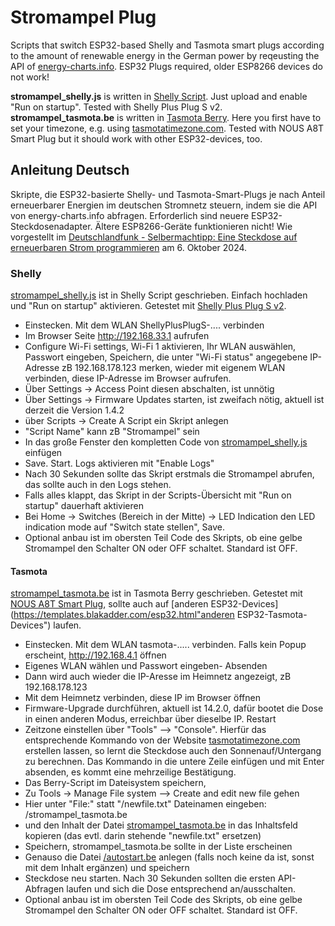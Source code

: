 # **Stromampel Plug** 
Scripts that switch ESP32-based Shelly and Tasmota smart plugs according to the amount of renewable energy in the German power by reqeusting the API of [energy-charts.info](https://energy-charts.info/charts/consumption_advice/chart.htm?l=de&c=DE). ESP32 Plugs required, older ESP8266 devices do not work!

**stromampel_shelly.js** is written in [Shelly Script](https://shelly-api-docs.shelly.cloud/gen2/Scripts/Tutorial/). Just upload and enable "Run on startup". Tested with Shelly Plus Plug S v2.
**stromampel_tasmota.be** is written in [Tasmota Berry](https://tasmota.github.io/docs/Berry/). Here you first have to set your timezone, e.g. using [tasmotatimezone.com](https://tasmotatimezone.com). Tested with NOUS A8T Smart Plug but it should work with other ESP32-devices, too.

## Anleitung Deutsch
Skripte, die ESP32-basierte Shelly- und Tasmota-Smart-Plugs je nach Anteil erneuerbarer Energien im deutschen Stromnetz steuern, indem sie die API von energy-charts.info abfragen. Erforderlich sind neuere ESP32-Steckdosenadapter. Ältere ESP8266-Geräte funktionieren nicht! Wie vorgestellt im [Deutschlandfunk - Selbermachtipp: Eine Steckdose auf erneuerbaren Strom programmieren](https://share.deutschlandradio.de/dlf-audiothek-audio-teilen.html?audio_id=dira_DLF_62eb00f2) am 6. Oktober 2024.

### Shelly
[stromampel_shelly.js](https://raw.githubusercontent.com/netzbasteln/stromampel-plug/main/Shelly/stromampel_shelly.js "stromampel_shelly.js") ist in Shelly Script geschrieben. Einfach hochladen und "Run on startup" aktivieren. Getestet mit [Shelly Plus Plug S v2](https://preisvergleich.heise.de/?fs=Shelly+Plus+Plug+S&hloc=at&hloc=de "Shelly Plus Plug S v2").

- Einstecken. Mit dem WLAN ShellyPlusPlugS-.... verbinden
- Im Browser Seite http://192.168.33.1 aufrufen
- Configure Wi-Fi settings, Wi-Fi 1 aktivieren, Ihr WLAN auswählen, Passwort eingeben, Speichern, die unter "Wi-Fi status" angegebene IP-Adresse zB 192.168.178.123 merken, wieder mit eigenem WLAN verbinden, diese IP-Adresse im Browser aufrufen.
- Über Settings -> Access Point diesen abschalten, ist unnötig
- Über Settings -> Firmware Updates starten, ist zweifach nötig, aktuell ist derzeit die Version 1.4.2
- über Scripts -> Create A Script ein Skript anlegen
- "Script Name" kann zB "Stromampel" sein
- In das große Fenster den kompletten Code von [stromampel_shelly.js](https://raw.githubusercontent.com/netzbasteln/stromampel-plug/main/Shelly/stromampel_shelly.js "stromampel_shelly.js") einfügen
- Save. Start. Logs aktivieren mit "Enable Logs"
- Nach 30 Sekunden sollte das Skript erstmals die Stromampel abrufen, das sollte auch in den Logs stehen. 
- Falls alles klappt, das Skript in der Scripts-Übersicht mit "Run on startup" dauerhaft aktivieren
- Bei Home -> Switches (Bereich in der Mitte) -> LED Indication den LED indication mode auf "Switch state stellen", Save.
- Optional anbau ist im obersten Teil Code des Skripts, ob eine gelbe Stromampel den Schalter ON oder OFF schaltet. Standard ist OFF.
 
#### Tasmota
[stromampel_tasmota.be](https://raw.githubusercontent.com/netzbasteln/stromampel-plug/main/Tasmota/stromampel_tasmota.be "stromampel_tasmota.be")  ist in Tasmota Berry geschrieben. Getestet mit [NOUS A8T Smart Plug](https://preisvergleich.heise.de/nous-smart-wifi-a8t-a3292043.html "NOUS A8T Smart Plug."), sollte auch auf [anderen ESP32-Devices](https://templates.blakadder.com/esp32.html"anderen ESP32-Tasmota-Devices") laufen.

- Einstecken. Mit dem WLAN tasmota-..... verbinden. Falls kein Popup erscheint, http://192.168.4.1 öffnen
- Eigenes WLAN wählen und Passwort eingeben- Absenden
- Dann wird auch wieder die IP-Aresse im Heimnetz angezeigt, zB 192.168.178.123 
- Mit dem Heimnetz verbinden, diese IP im Browser öffnen
- Firmware-Upgrade durchführen, aktuell ist 14.2.0, dafür bootet die Dose in einen anderen Modus, erreichbar über dieselbe IP. Restart
- Zeitzone einstellen über "Tools" –> "Console". Hierfür das entsprechende Kommando von der Website [tasmotatimezone.com](https://tasmotatimezone.com "tasmotatimezone.com") erstellen lassen, so lernt die Steckdose auch den Sonnenauf/Untergang zu berechnen. Das Kommando in die untere Zeile einfügen und mit Enter absenden, es kommt eine mehrzeilige Bestätigung.
- Das Berry-Script im Dateisystem speichern, 
- Zu Tools -> Manage File system –> Create and edit new file gehen
- Hier unter "File:" statt "/newfile.txt" Dateinamen eingeben: /stromampel_tasmota.be
- und den Inhalt der Datei [stromampel_tasmota.be](https://raw.githubusercontent.com/netzbasteln/stromampel-plug/main/Tasmota/stromampel_tasmota.be "stromampel_tasmota.be") in das Inhaltsfeld kopieren (das evtl. darin stehende "newfile.txt" ersetzen) 
- Speichern, stromampel_tasmota.be sollte in der Liste erscheinen
- Genauso die Datei [/autostart.be](https://raw.githubusercontent.com/netzbasteln/stromampel-plug/main/Tasmota/autoexec.be "/autostart.be") anlegen (falls noch keine da ist, sonst mit dem Inhalt ergänzen) und speichern
- Steckdose neu starten. Nach 30 Sekunden sollten die ersten API-Abfragen laufen und sich die Dose entsprechend an/ausschalten.
- Optional anbau ist im obersten Teil Code des Skripts, ob eine gelbe Stromampel den Schalter ON oder OFF schaltet. Standard ist OFF.
